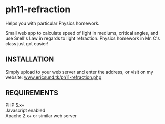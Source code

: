 ph11-refraction
===============

Helps you with particular Physics homework.

Small web app to calculate speed of light in mediums, critical angles, and use Snell's Law in regards to light refraction.  Physics homework in Mr. C's class just got easier!


INSTALLATION
-
Simply upload to your web server and enter the address, or visit on my website: www.ericsund.tk/ph11-refraction.php


REQUIREMENTS
-
PHP 5.x+<br>
Javascript enabled<br>
Apache 2.x+ or similar web server<br>
